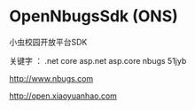 # OpenNbugsSdk (ONS)

小虫校园开放平台SDK

关键字 ： .net core asp.net asp.core nbugs 51jyb

http://www.nbugs.com

http://open.xiaoyuanhao.com
